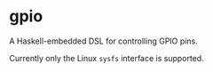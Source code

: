 # gpio

A Haskell-embedded DSL for controlling GPIO pins.

Currently only the Linux `sysfs` interface is supported.
